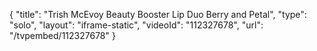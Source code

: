 {
    "title": "Trish McEvoy Beauty Booster Lip Duo  Berry and Petal",
    "type": "solo",
    "layout": "iframe-static",
    "videoId": "112327678",
    "url": "\/tvpembed\/112327678"
}